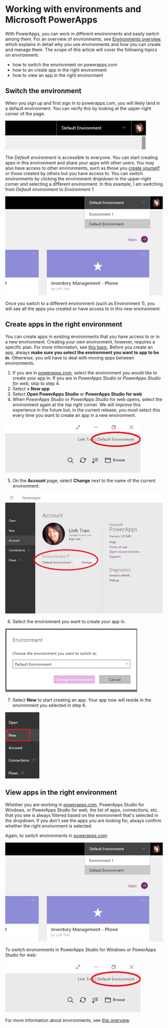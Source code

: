 <properties
    pageTitle="Working with environments | Microsoft PowerApps"
    description="Switch environments and understand how the content on your pages change."
    services=""
    suite="powerapps"
    documentationCenter="na"
    authors="linhtranms"
    manager="anneta"
    editor=""
    tags=""
 />
<tags
    ms.service="powerapps"
    ms.devlang="na"
    ms.topic="article"
    ms.tgt_pltfrm="na"
    ms.workload="na"
    ms.date="10/14/2016"
    ms.author="litran"/>

# Working with environments and Microsoft PowerApps #
With PowerApps, you can work in different environments and easily switch among them. For an overview of environments, see [Environments overview](environments-overview.md), which explains in detail why you use environments and how you can create and manage them. The scope of this article will cover the following topics on environment:

- how to switch the environment on powerapps.com
- how to an create app in the right environment
- how to view an app in the right environment

## Switch the environment ##
When you sign up and first sign in to powerapps.com, you will likely land in a default environment. You can verify this by looking at the upper-right corner of the page.

![Default environment](./media/working-with-environments/env-dropdown.png)

The *Default environment* is accessible to everyone. You can start creating apps in this environment and share your apps with other users. You may also have access to other environments, such as those you [create yourself](environments-administration.md) or those created by others but you have access to. You can switch environments by clicking the environment dropdown in the upper-right corner and selecting a different environment. In this example, I am switching from *Default environment* to *Environment 1*.

![Switch environment](./media/working-with-environments/switch-env.png)

Once you switch to a different environment (such as Environment 1), you will see all the apps you created or have access to in this new environment.

## Create apps in the right environment ##
You can create apps in existing environments that you have access to or in a new environment. Creating your own environment, however, requires a specific plan. For more information, see [this topic](pricing-billing-skus.md). Before you create an app, always **make sure you select the environment you want to app to be in**. Otherwise, you will have to deal with moving apps between environments.

1. If you are in [powerapps.com](http://web.powerapps.com), select the environment you would like to create your app in. If you are in *PowerApps Studio* or *PowerApps Studio for web*, skip to step 4.
2. Select **+ New app**
3. Select **Open PowerApps Studio** or **PowerApps Studio for web**
4. When *PowerApps Studio* or *PowerApps Studio* for web opens, select the environment again at the top right corner. We will improve this experience in the future but, in the current release, you must select this every time you want to create an app in a new environment.

  ![Studio switch environment](./media/working-with-environments/studio-switch-env.PNG)

5. On the **Account** page, select **Change** next to the name of the current environment.

  ![Studio switch environment](./media/working-with-environments/studio-env-dropdown.PNG)

6. Select the environment you want to create your app in.

  ![Studio switch environment](./media/working-with-environments/studio-env-dropdown2.PNG)

7. Select **New** to start creating an app. Your app now will reside in the environment you selected in step 6.

  ![Studio switch environment](./media/working-with-environments/new-app.PNG)

## View apps in the right environment ##
Whether you are working in [powerapps.com](http://web.powerapps.com), PowerApps Studio for Windows, or PowerApps Studio for web, the list of apps, connections, etc. that you see is always filtered based on the environment that's selected in the dropdown. If you don't see the apps you are looking for, always confirm whether the right environment is selected.

Again, to switch environments in [powerapps.com](http://web.powerapps.com):

![Switch environment](./media/working-with-environments/switch-env.png)

To switch environments in PowerApps Studio for Windows or PowerApps Studio for web:

  ![Studio switch environment](./media/working-with-environments/studio-switch-env.PNG)

For more information about environments, see [this overview](environments-overview.md).
